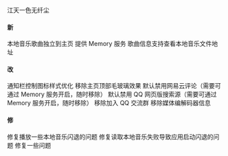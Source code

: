 江天一色无纤尘

#### 新

本地音乐歌曲独立到主页
提供 Memory 服务
歌曲信息支持查看本地音乐文件地址

#### 改

通知栏控制图标样式优化
移除主页顶部毛玻璃效果
默认禁用网易云评论（需要可通过 Memory 服务开启，随时移除）
默认禁用 QQ 网页版搜索源（需要可通过 Memory 服务开启，随时移除）
移除加入 QQ 交流群
移除媒体编解码器信息

#### 修

修复播放一些本地音乐闪退的问题
修复读取本地音乐失败导致应用启动闪退的问题
修复一些问题